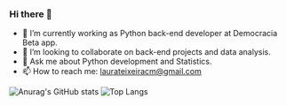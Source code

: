 ### Hi there 👋

- 🔭 I’m currently working as Python back-end developer at Democracia Beta app.
- 👯 I’m looking to collaborate on back-end projects and data analysis.
- 💬 Ask me about Python development and Statistics.
- 📫 How to reach me: laurateixeiracm@gmail.com

![Anurag's GitHub stats](https://github-readme-stats.vercel.app/api?username=laurateixeira&show_icons=true&theme=dracula&count_private=true&hide=issues)
![Top Langs](https://github-readme-stats.vercel.app/api/top-langs/?username=laurateixeira&layout=compact&hide=html)

<!--
**laurateixeira/laurateixeira** is a ✨ _special_ ✨ repository because its `README.md` (this file) appears on your GitHub profile.

Here are some ideas to get you started:

- 🔭 I’m currently working on ...
- 🌱 I’m currently learning ...
- 👯 I’m looking to collaborate on ...
- 🤔 I’m looking for help with ...
- 💬 Ask me about ...
- 📫 How to reach me: ...
- 😄 Pronouns: ...
- ⚡ Fun fact: ...
-->
